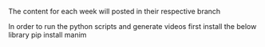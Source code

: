 The content for each week will posted in their respective branch

In order to run the python scripts and generate videos first install the below library
pip install manim
